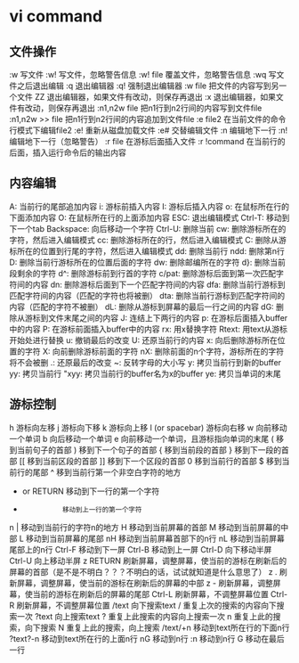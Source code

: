 ﻿# vi command

## 文件操作
:w		        写文件	
:w!		        写文件，忽略警告信息
:w! file		覆盖文件，忽略警告信息
:wq		        写文件之后退出编辑
:q		        退出编辑器
:q!		        强制退出编辑器
:w file		    把文件的内容写到另一个文件
ZZ		        退出编辑器，如果文件有改动，则保存再退出
:x		        退出编辑器，如果文件有改动，则保存再退出
:n1,n2w file	把n1行到n2行间的内容写到文件file
:n1,n2w >> file	把n1行到n2行间的内容追加到文件file
:e file2		在当前文件的命令行模式下编辑file2
:e!		        重新从磁盘加载文件
:e#		        交替编辑文件
:n		        编辑地下一行
:n!		        编辑地下一行（忽略警告）
:r file		    在游标后面插入文件
:r !command	    在当前行的后面，插入运行命令后的输出内容

## 内容编辑
A:              当前行的尾部追加内容
i:              游标前插入内容
I:              游标后插入内容
o:              在鼠标所在行的下面添加内容
O:              在鼠标所在行的上面添加内容
ESC:            退出编辑模式
Ctrl-T:         移动到下一个tab
Backspace:      向后移动一个字符
Ctrl-U:         删除当前
cw:             删除游标所在的字符，然后进入编辑模式
cc:             删除游标所在的行，然后进入编辑模式
C:              删除从游标所在的位置到行尾的字符，然后进入编辑模式
dd:             删除当前行
ndd:            删除第n行
D:              删除当前行游标所在的位置后面的字符
dw:             删除邮编所在的字符
d}:             删除当前段剩余的字符
d^:             删除游标前到行首的字符
c/pat:          删除游标后面到第一次匹配字符间的内容
dn:             删除游标后面到下一个匹配字符间的内容
dfa:            删除当前行游标到匹配字符间的内容（匹配的字符也将被删）
dta:            删除当前行游标到匹配字符间的内容（匹配的字符不被删）
dL:             删除从游标到屏幕的最后一行之间的内容
dG:             删除从游标到文件末尾之间的内容
J:              连结上下两行的内容
p:              在游标后面插入buffer中的内容
P:              在游标前面插入buffer中的内容
rx:             用x替换字符
Rtext:          用text从游标开始处进行替换
u:              撤销最后的改变
U:              还原当前行的内容
x:              向后删除游标所在位置的字符
X:              向前删除游标前面的字符
nX:             删除前面的n个字符，游标所在的字符将不会被删
.:              还原最后的改变
~:              反转字母的大小写
y:              拷贝当前行到新的buffer
yy:             拷贝当前行
"xyy:           拷贝当前行的buffer名为x的buffer
ye:             拷贝当单词的末尾

## 游标控制
h	            游标向左移
j	            游标向下移
k	            游标向上移
l (or spacebar)	游标向右移
w	            向前移动一个单词
b	            向后移动一个单词
e	            向前移动一个单词，且游标指向单词的末尾
(	            移到当前句子的首部
)	            移到下一个句子的首部
{	            移到当前段的首部
}	            移到下一段的首部
[[	            移到当前区段的首部
]]	            移到下一个区段的首部
0	            移到当前行的首部
$	            移到当前行的尾部
^	            移到当前行第一个非空白字符的地方
+ or RETURN	    移动到下一行的第一个字符
-	            移动到上一行的第一个字符
n |	            移动到当前行的字符n的地方
H	            移动到当前屏幕的首部
M	            移动到当前屏幕的中部
L	            移动到当前屏幕的尾部
nH	            移动到当前屏幕首部下的n行
nL	            移动到当前屏幕尾部上的n行
Ctrl-F	        移动到下一屏
Ctrl-B	        移动到上一屏
Ctrl-D	        向下移动半屏
Ctrl-U	        向上移动半屏
z RETURN	    刷新屏幕，调整屏幕，使当前的游标在刷新后的屏幕的首部（是不是不明白？？？不明白的话，试试就知道是什么意思了）
z .	            刷新屏幕，调整屏幕，使当前的游标在刷新后的屏幕的中部
z -	            刷新屏幕，调整屏幕，使当前的游标在刷新后的屏幕的尾部
Ctrl-L	        刷新屏幕，不调整屏幕位置
Ctrl-R	        刷新屏幕，不调整屏幕位置
/text	        向下搜索text
/	            重复上次的搜索的内容向下搜索一次
?text	        向上搜索text
?	            重复上此搜索的内容向上搜索一次
n	            重复上此的搜索，向下搜索
N	            重复上此的搜索，向上搜索
/text/+n	    移动到text所在行的下面n行
?text?-n	    移动到text所在行的上面n行
nG	            移动到n行
:n	            移动到n行
G	            移动在最后一行
